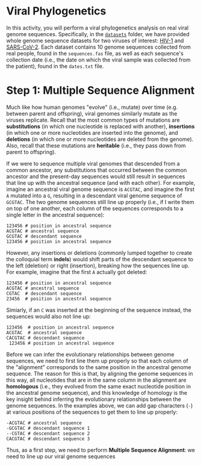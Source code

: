 # Viral Phylogenetics
In this activity, you will perform a viral phylogenetics analysis on real viral genome sequences. Specifically, in the [`datasets`](datasets) folder, we have provided whole genome sequence datasets for two viruses of interest: [HIV-1](datasets/HIV-1) and [SARS-CoV-2](datasets/SARS-CoV-2). Each dataset contains 10 genome sequences collected from real people, found in the `sequences.fas` file, as well as each sequence's collection date (i.e., the date on which the viral sample was collected from the patient), found in the `dates.txt` file.

# Step 1: Multiple Sequence Alignment
Much like how human genomes "evolve" (i.e., mutate) over time (e.g. between parent and offspring), viral genomes similarly mutate as the viruses replicate. Recall that the most common types of mutations are **substitutions** (in which one nucleotide is replaced with another), **insertions** (in which one or more nucleotides are inserted into the genome), and **deletions** (in which one or more nucleotides are deleted from the genome). Also, recall that these mutations are **heritable** (i.e., they pass down from parent to offspring).

If we were to sequence multiple viral genomes that descended from a common ancestor, any substitutions that occurred between the common ancestor and the present-day sequences would still result in sequences that line up with the ancestral sequence (and with each other). For example, imagine an ancestral viral genome sequence is `ACGTAC`, and imagine the first `A` mutated into a `G`, resulting in a descendant viral genome sequence of `GCGTAC`. The two genome sequences still line up properly (i.e., if I write them on top of one another, each column of the sequences corresponds to a single letter in the ancestral sequence):

```
123456 # position in ancestral sequence
ACGTAC # ancestral sequence
GCGTAC # descendant sequence
123456 # position in ancestral sequence
```

However, any insertions or deletions (commonly lumped together to create the colloquial term **indels**) would shift parts of the descendant sequence to the left (deletion) or right (insertion), breaking how the sequences line up. For example, imagine that the first `A` actually got deleted:

```
123456 # position in ancestral sequence
ACGTAC # ancestral sequence
CGTAC  # descendant sequence
23456  # position in ancestral sequence
```

Simiarly, if an `C` was inserted at the beginning of the sequence instead, the sequences would also not line up:

```
123456  # position in ancestral sequence
ACGTAC  # ancestral sequence
CACGTAC # descendant sequence
 123456 # position in ancestral sequence
```

Before we can infer the evolutionary relationships between genome sequences, we need to first line them up properly so that each column of the "alignment" corresponds to the same position in the ancestral genome sequence. The reason for this is that, by aligning the genome sequences in this way, all nucleotides that are in the same column in the alignment are **homologous** (i.e., they evolved from the same exact nucleotide position in the ancestral genome sequence), and this knowledge of homology is the key insight behind inferring the evolutionary relationships between the genome sequences. In the examples above, we can add gap characters (`-`) at various positions of the sequences to get them to line up properly:

```
-ACGTAC # ancestral sequence
-GCGTAC # descendant sequence 1
--CGTAC # descendant sequence 2
CACGTAC # descendant sequence 3
```

Thus, as a first step, we need to perform **Multiple Sequence Alignment**: we need to line up our viral genome sequences 
